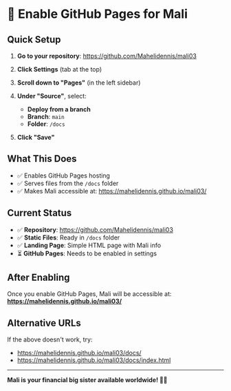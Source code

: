 # 🚀 Enable GitHub Pages for Mali

## Quick Setup

1. **Go to your repository**: https://github.com/Mahelidennis/mali03

2. **Click Settings** (tab at the top)

3. **Scroll down to "Pages"** (in the left sidebar)

4. **Under "Source"**, select:
   - **Deploy from a branch**
   - **Branch**: `main`
   - **Folder**: `/docs`

5. **Click "Save"**

## What This Does

- ✅ Enables GitHub Pages hosting
- ✅ Serves files from the `/docs` folder
- ✅ Makes Mali accessible at: https://mahelidennis.github.io/mali03/

## Current Status

- ✅ **Repository**: https://github.com/Mahelidennis/mali03
- ✅ **Static Files**: Ready in `/docs` folder
- ✅ **Landing Page**: Simple HTML page with Mali info
- ⏳ **GitHub Pages**: Needs to be enabled in settings

## After Enabling

Once you enable GitHub Pages, Mali will be accessible at:
**https://mahelidennis.github.io/mali03/**

## Alternative URLs

If the above doesn't work, try:
- https://mahelidennis.github.io/mali03/docs/
- https://mahelidennis.github.io/mali03/docs/index.html

---

**Mali is your financial big sister available worldwide! 💅✨** 